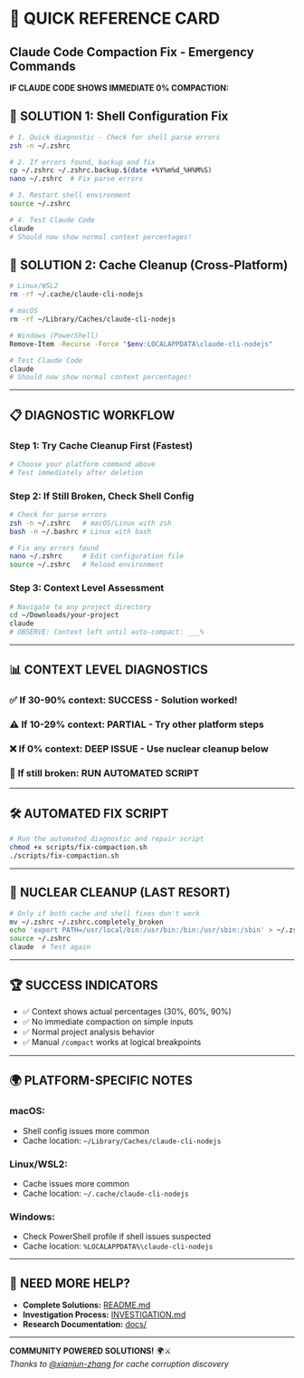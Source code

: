 # 🎯 QUICK REFERENCE CARD
## Claude Code Compaction Fix - Emergency Commands

**IF CLAUDE CODE SHOWS IMMEDIATE 0% COMPACTION:**

## 🚀 **SOLUTION 1: Shell Configuration Fix**
```bash
# 1. Quick diagnostic - Check for shell parse errors
zsh -n ~/.zshrc

# 2. If errors found, backup and fix
cp ~/.zshrc ~/.zshrc.backup.$(date +%Y%m%d_%H%M%S)
nano ~/.zshrc  # Fix parse errors

# 3. Restart shell environment
source ~/.zshrc

# 4. Test Claude Code
claude
# Should now show normal context percentages!
```

## 🔧 **SOLUTION 2: Cache Cleanup (Cross-Platform)**
```bash
# Linux/WSL2
rm -rf ~/.cache/claude-cli-nodejs

# macOS
rm -rf ~/Library/Caches/claude-cli-nodejs

# Windows (PowerShell)
Remove-Item -Recurse -Force "$env:LOCALAPPDATA\claude-cli-nodejs"

# Test Claude Code
claude
# Should now show normal context percentages!
```

---

## 📋 **DIAGNOSTIC WORKFLOW**

### **Step 1: Try Cache Cleanup First (Fastest)**
```bash
# Choose your platform command above
# Test immediately after deletion
```

### **Step 2: If Still Broken, Check Shell Config**
```bash
# Check for parse errors
zsh -n ~/.zshrc   # macOS/Linux with zsh
bash -n ~/.bashrc # Linux with bash

# Fix any errors found
nano ~/.zshrc     # Edit configuration file
source ~/.zshrc   # Reload environment
```

### **Step 3: Context Level Assessment**
```bash
# Navigate to any project directory
cd ~/Downloads/your-project
claude
# OBSERVE: Context left until auto-compact: ___%
```

---

## 📊 **CONTEXT LEVEL DIAGNOSTICS**

### ✅ **If 30-90% context: SUCCESS** - Solution worked!
### ⚠️ **If 10-29% context: PARTIAL** - Try other platform steps
### ❌ **If 0% context: DEEP ISSUE** - Use nuclear cleanup below
### 🔧 **If still broken: RUN AUTOMATED SCRIPT**

---

## 🛠️ **AUTOMATED FIX SCRIPT**
```bash
# Run the automated diagnostic and repair script
chmod +x scripts/fix-compaction.sh
./scripts/fix-compaction.sh
```

---

## 🚨 **NUCLEAR CLEANUP (LAST RESORT)**
```bash
# Only if both cache and shell fixes don't work
mv ~/.zshrc ~/.zshrc.completely_broken
echo 'export PATH=/usr/local/bin:/usr/bin:/bin:/usr/sbin:/sbin' > ~/.zshrc
source ~/.zshrc
claude  # Test again
```

---

## 🏆 **SUCCESS INDICATORS**
- ✅ Context shows actual percentages (30%, 60%, 90%)
- ✅ No immediate compaction on simple inputs  
- ✅ Normal project analysis behavior
- ✅ Manual `/compact` works at logical breakpoints

---

## 🌍 **PLATFORM-SPECIFIC NOTES**

### **macOS:**
- Shell config issues more common
- Cache location: `~/Library/Caches/claude-cli-nodejs`

### **Linux/WSL2:**
- Cache issues more common  
- Cache location: `~/.cache/claude-cli-nodejs`

### **Windows:**
- Check PowerShell profile if shell issues suspected
- Cache location: `%LOCALAPPDATA%\claude-cli-nodejs`

---

## 🔗 **NEED MORE HELP?**
- **Complete Solutions:** [README.md](../README.md)
- **Investigation Process:** [INVESTIGATION.md](../INVESTIGATION.md)
- **Research Documentation:** [docs/](./README.md)

---

**COMMUNITY POWERED SOLUTIONS!** 🌍⚔️  
*Thanks to [@xianjun-zhang](https://github.com/xianjun-zhang) for cache corruption discovery*